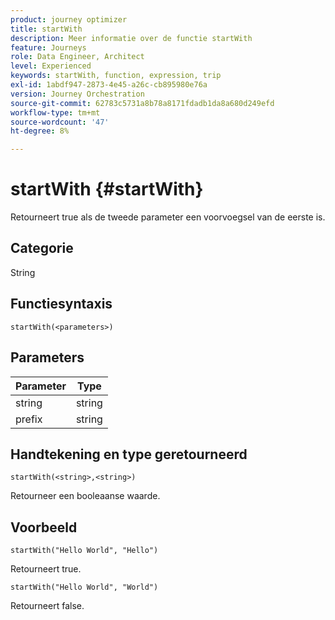 ```yaml
---
product: journey optimizer
title: startWith
description: Meer informatie over de functie startWith
feature: Journeys
role: Data Engineer, Architect
level: Experienced
keywords: startWith, function, expression, trip
exl-id: 1abdf947-2873-4e45-a26c-cb895980e76a
version: Journey Orchestration
source-git-commit: 62783c5731a8b78a8171fdadb1da8a680d249efd
workflow-type: tm+mt
source-wordcount: '47'
ht-degree: 8%

---
```


# startWith {#startWith}

Retourneert true als de tweede parameter een voorvoegsel van de eerste is.

## Categorie

String

## Functiesyntaxis

`startWith(<parameters>)`

## Parameters

| Parameter | Type |
|-------------|--------|
| string | string |
| prefix | string |

## Handtekening en type geretourneerd

`startWith(<string>,<string>)`

Retourneer een booleaanse waarde.

## Voorbeeld

`startWith("Hello World", "Hello")`

Retourneert true.

`startWith("Hello World", "World")`

Retourneert false.
